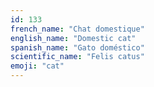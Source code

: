 ```yaml
---
id: 133
french_name: "Chat domestique"
english_name: "Domestic cat"
spanish_name: "Gato doméstico"
scientific_name: "Felis catus"
emoji: "cat"
---
```

